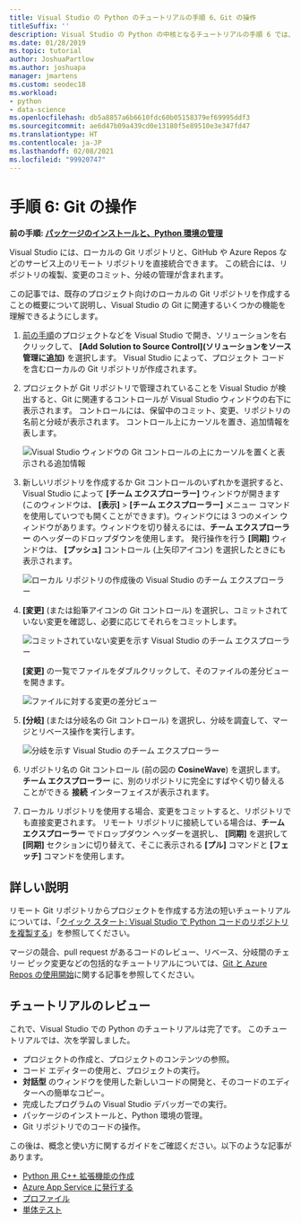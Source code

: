 ```yaml
---
title: Visual Studio の Python のチュートリアルの手順 6、Git の操作
titleSuffix: ''
description: Visual Studio の Python の中核となるチュートリアルの手順 6 では、Visual Studio の Git 関連の機能について説明しています。
ms.date: 01/28/2019
ms.topic: tutorial
author: JoshuaPartlow
ms.author: joshuapa
manager: jmartens
ms.custom: seodec18
ms.workload:
- python
- data-science
ms.openlocfilehash: db5a8857a6b6610fdc60b05158379ef69995ddf3
ms.sourcegitcommit: ae6d47b09a439cd0e13180f5e89510e3e347fd47
ms.translationtype: HT
ms.contentlocale: ja-JP
ms.lasthandoff: 02/08/2021
ms.locfileid: "99920747"
---
```

# <a name="step-6-work-with-git"></a>手順 6: Git の操作

**前の手順: [パッケージのインストールと、Python 環境の管理](tutorial-working-with-python-in-visual-studio-step-05-installing-packages.md)**

Visual Studio には、ローカルの Git リポジトリと、GitHub や Azure Repos などのサービス上のリモート リポジトリを直接統合できます。 この統合には、リポジトリの複製、変更のコミット、分岐の管理が含まれます。

この記事では、既存のプロジェクト向けのローカルの Git リポジトリを作成することの概要について説明し、Visual Studio の Git に関連するいくつかの機能を理解できるようにします。

1. [前の手順](tutorial-working-with-python-in-visual-studio-step-05-installing-packages.md)のプロジェクトなどを Visual Studio で開き、ソリューションを右クリックして、 **[Add Solution to Source Control]\(ソリューションをソース管理に追加\)** を選択します。 Visual Studio によって、プロジェクト コードを含むローカルの Git リポジトリが作成されます。

1. プロジェクトが Git リポジトリで管理されていることを Visual Studio が検出すると、Git に関連するコントロールが Visual Studio ウィンドウの右下に表示されます。 コントロールには、保留中のコミット、変更、リポジトリの名前と分岐が表示されます。 コントロール上にカーソルを置き、追加情報を表します。

    ![Visual Studio ウィンドウの Git コントロールの上にカーソルを置くと表示される追加情報](media/working-with-git-01.png)

1. 新しいリポジトリを作成するか Git コントロールのいずれかを選択すると、Visual Studio によって **[チーム エクスプローラー]** ウィンドウが開きます (このウィンドウは、 **[表示]**  >  **[チーム エクスプローラー]** メニュー コマンドを使用していつでも開くことができます)。ウィンドウには 3 つのメイン ウィンドウがあります。ウィンドウを切り替えるには、**チーム エクスプローラー** のヘッダーのドロップダウンを使用します。 発行操作を行う **[同期]** ウィンドウは、 **[プッシュ]** コントロール (上矢印アイコン) を選択したときにも表示されます。

    ![ローカル リポジトリの作成後の Visual Studio のチーム エクスプローラー](media/working-with-git-02.png)

1. **[変更]** (または鉛筆アイコンの Git コントロール) を選択し、コミットされていない変更を確認し、必要に応じてそれらをコミットします。

    ![コミットされていない変更を示す Visual Studio のチーム エクスプローラー](media/working-with-git-03.png)

    **[変更]** の一覧でファイルをダブルクリックして、そのファイルの差分ビューを開きます。

    ![ファイルに対する変更の差分ビュー](media/working-with-git-05.png)

1. **[分岐]** (または分岐名の Git コントロール) を選択し、分岐を調査して、マージとリベース操作を実行します。

    ![分岐を示す Visual Studio のチーム エクスプローラー](media/working-with-git-04.png)

1. リポジトリ名の Git コントロール (前の図の **CosineWave**) を選択します。**チーム エクスプローラー** に、別のリポジトリに完全にすばやく切り替えることができる **接続** インターフェイスが表示されます。

1. ローカル リポジトリを使用する場合、変更をコミットすると、リポジトリでも直接変更されます。 リモート リポジトリに接続している場合は、**チーム エクスプローラー** でドロップダウン ヘッダーを選択し、 **[同期]** を選択して **[同期]** セクションに切り替えて、そこに表示される **[プル]** コマンドと **[フェッチ]** コマンドを使用します。

## <a name="go-deeper"></a>詳しい説明

リモート Git リポジトリからプロジェクトを作成する方法の短いチュートリアルについては、「[クイック スタート: Visual Studio で Python コードのリポジトリを複製する](quickstart-03-python-in-visual-studio-project-from-repository.md)」を参照してください。

マージの競合、pull request があるコードのレビュー、リベース、分岐間のチェリー ピック変更などの包括的なチュートリアルについては、[Git と Azure Repos の使用開始](/azure/devops/repos/git/gitquickstart)に関する記事を参照してください。

## <a name="tutorial-review"></a>チュートリアルのレビュー

これで、Visual Studio での Python のチュートリアルは完了です。 このチュートリアルでは、次を学習しました。

- プロジェクトの作成と、プロジェクトのコンテンツの参照。
- コード エディターの使用と、プロジェクトの実行。
- **対話型** のウィンドウを使用した新しいコードの開発と、そのコードのエディターへの簡単なコピー。
- 完成したプログラムの Visual Studio デバッガーでの実行。
- パッケージのインストールと、Python 環境の管理。
- Git リポジトリでのコードの操作。

この後は、概念と使い方に関するガイドをご確認ください。以下のような記事があります。

- [Python 用 C++ 拡張機能の作成](working-with-c-cpp-python-in-visual-studio.md)
- [Azure App Service に発行する](publishing-python-web-applications-to-azure-from-visual-studio.md)
- [プロファイル](profiling-python-code-in-visual-studio.md)
- [単体テスト](unit-testing-python-in-visual-studio.md)
